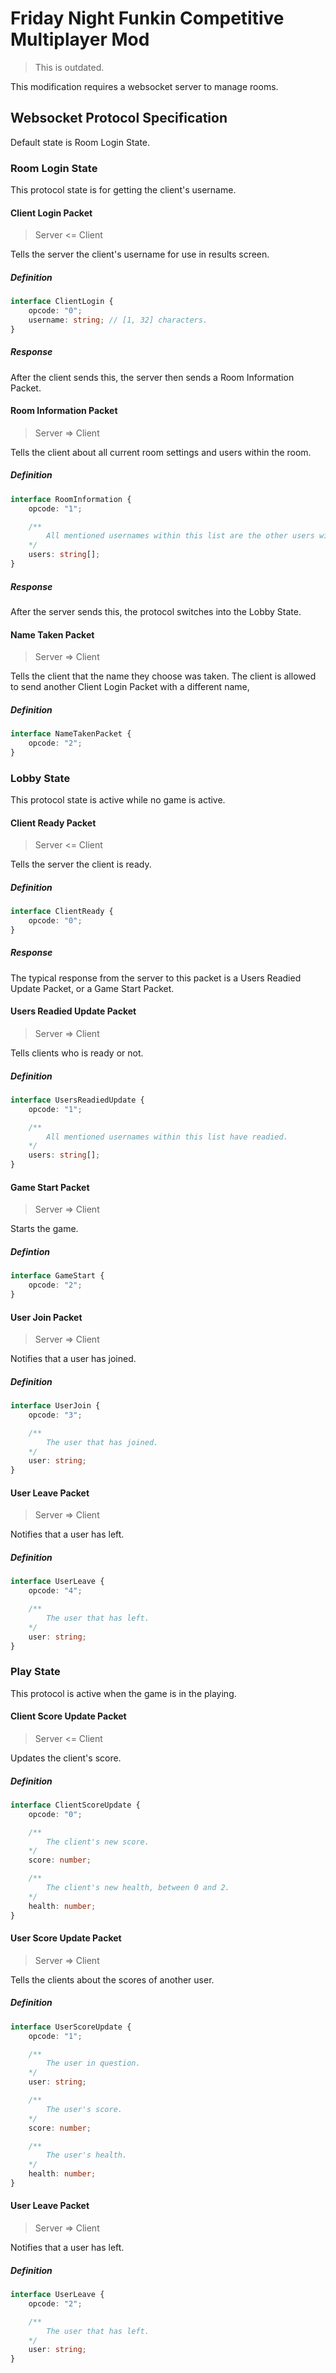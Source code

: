 Friday Night Funkin Competitive Multiplayer Mod
===============================================
> This is outdated.

This modification requires a websocket server to manage rooms.

Websocket Protocol Specification
--------------------------------
Default state is Room Login State.

### Room Login State
This protocol state is for getting the client's username.

#### Client Login Packet
> Server <= Client

Tells the server the client's username for use in results screen.

##### Definition
```ts
interface ClientLogin {
	opcode: "0";
	username: string; // [1, 32] characters.
}
```

##### Response
After the client sends this, the server then sends a Room Information Packet.

#### Room Information Packet
> Server => Client

Tells the client about all current room settings and users within the room.

##### Definition
```ts
interface RoomInformation {
	opcode: "1";

	/**
		All mentioned usernames within this list are the other users within the lobby.
	*/
	users: string[];
}
```

##### Response
After the server sends this, the protocol switches into the Lobby State.

#### Name Taken Packet
> Server => Client

Tells the client that the name they choose was taken. The client is allowed to send another Client Login Packet with a different name,

##### Definition
```ts
interface NameTakenPacket {
	opcode: "2";
}
```

### Lobby State
This protocol state is active while no game is active.

#### Client Ready Packet
> Server <= Client

Tells the server the client is ready.

##### Definition
```ts
interface ClientReady {
	opcode: "0";
}
```

##### Response
The typical response from the server to this packet is a Users Readied Update Packet, or a Game Start Packet.

#### Users Readied Update Packet
> Server => Client

Tells clients who is ready or not.

##### Definition
```ts
interface UsersReadiedUpdate {
	opcode: "1";

	/**
		All mentioned usernames within this list have readied.
	*/
	users: string[];
}
```

#### Game Start Packet
> Server => Client

Starts the game.

##### Defintion
```ts
interface GameStart {
	opcode: "2";
}
```

#### User Join Packet
> Server => Client

Notifies that a user has joined.

##### Definition
```ts
interface UserJoin {
	opcode: "3";

	/**
		The user that has joined.
	*/
	user: string;
}
```

#### User Leave Packet
> Server => Client

Notifies that a user has left.

##### Definition
```ts
interface UserLeave {
	opcode: "4";

	/**
		The user that has left.
	*/
	user: string;
}
```

### Play State
This protocol is active when the game is in the playing.

#### Client Score Update Packet
> Server <= Client

Updates the client's score.

##### Definition
```ts
interface ClientScoreUpdate {
	opcode: "0";

	/**
		The client's new score.
	*/
	score: number;

	/**
		The client's new health, between 0 and 2.
	*/
	health: number;
}
```

#### User Score Update Packet
> Server => Client

Tells the clients about the scores of another user.

##### Definition
```ts
interface UserScoreUpdate {
	opcode: "1";

	/**
		The user in question.
	*/
	user: string;

	/**
		The user's score.
	*/
	score: number;

	/**
		The user's health.
	*/
	health: number;
}
```

#### User Leave Packet
> Server => Client

Notifies that a user has left.

##### Definition
```ts
interface UserLeave {
	opcode: "2";

	/**
		The user that has left.
	*/
	user: string;
}
```
